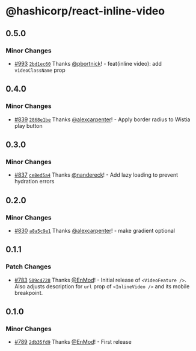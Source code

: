 # @hashicorp/react-inline-video

## 0.5.0

### Minor Changes

- [#993](https://github.com/hashicorp/react-components/pull/993) [`2bd1ec60`](https://github.com/hashicorp/react-components/commit/2bd1ec6023d71ccab75f58937ec1107fb87143d2) Thanks [@pbortnick](https://github.com/pbortnick)! - feat(inline video): add `videoClassName` prop

## 0.4.0

### Minor Changes

- [#839](https://github.com/hashicorp/react-components/pull/839) [`2868e1be`](https://github.com/hashicorp/react-components/commit/2868e1be740a710f28e5eb08fccb3d672c9d9888) Thanks [@alexcarpenter](https://github.com/alexcarpenter)! - Apply border radius to Wistia play button

## 0.3.0

### Minor Changes

- [#837](https://github.com/hashicorp/react-components/pull/837) [`ce8ed5a4`](https://github.com/hashicorp/react-components/commit/ce8ed5a4725f9fff4638a5f3528bd1b559517d58) Thanks [@nandereck](https://github.com/nandereck)! - Add lazy loading to prevent hydration errors

## 0.2.0

### Minor Changes

- [#830](https://github.com/hashicorp/react-components/pull/830) [`a8a5c9e1`](https://github.com/hashicorp/react-components/commit/a8a5c9e18fbe1db700a658e4b86a5a99286fba05) Thanks [@alexcarpenter](https://github.com/alexcarpenter)! - make gradient optional

## 0.1.1

### Patch Changes

- [#783](https://github.com/hashicorp/react-components/pull/783) [`509c4728`](https://github.com/hashicorp/react-components/commit/509c4728f6f2bae163156282ba6dab83e7efa732) Thanks [@EnMod](https://github.com/EnMod)! - Initial release of `<VideoFeature />`. Also adjusts description for `url` prop of `<InlineVideo />` and its mobile breakpoint.

## 0.1.0

### Minor Changes

- [#789](https://github.com/hashicorp/react-components/pull/789) [`2db35fd9`](https://github.com/hashicorp/react-components/commit/2db35fd928c55e3cc378817d13c06dfe4cbb6117) Thanks [@EnMod](https://github.com/EnMod)! - First release
